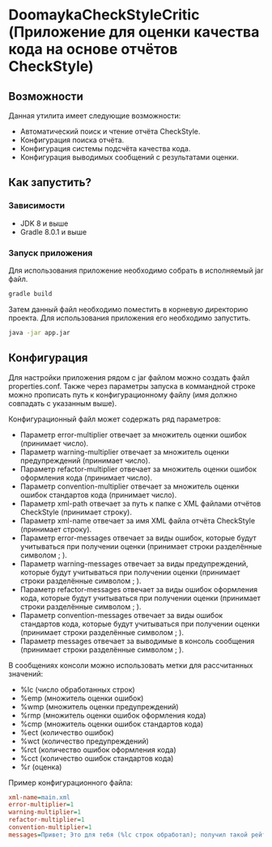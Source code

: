 # DoomaykaCheckStyleCritic (Приложение для оценки качества кода на основе отчётов CheckStyle)

## Возможности

Данная утилита имеет следующие возможности:

- Автоматический поиск и чтение отчёта CheckStyle.
- Конфигурация поиска отчёта.
- Конфигурация системы подсчёта качества кода.
- Конфигурация выводимых сообщений с результатами оценки.

## Как запустить?

### Зависимости

- JDK 8 и выше
- Gradle 8.0.1 и выше

### Запуск приложения

Для использования приложение необходимо собрать в исполняемый jar файл.

```bash
gradle build
```

Затем данный файл необходимо поместить в корневую директорию проекта.
Для использования приложения его необходимо запустить.

```bash
java -jar app.jar
```

## Конфигурация

Для настройки приложения рядом с jar файлом можно создать файл properties.conf.
Также через параметры запуска в коммандной строке можно прописать путь к конфигурационному файлу (имя должно совпадать с указанным выше).

Конфигурационный файл может содержать ряд параметров:

- Параметр error-multiplier отвечает за множитель оценки ошибок (принимает число). 
- Параметр warning-multiplier отвечает за множитель оценки предупреждений (принимает число).
- Параметр refactor-multiplier отвечает за множитель оценки ошибок оформления кода (принимает число).
- Параметр convention-multiplier отвечает за множитель оценки ошибок стандартов кода (принимает число).
- Параметр xml-path отвечает за путь к папке с XML файлами отчётов CheckStyle (принимает строку).
- Параметр xml-name отвечает за имя XML файла отчёта CheckStyle (принимает строку).
- Параметр error-messages отвечает за виды ошибок, которые будут учитываться при получении оценки (принимает строки разделённые символом ; ). 
- Параметр warning-messages отвечает за виды предупреждений, которые будут учитываться при получении оценки (принимает строки разделённые символом ; ). 
- Параметр refactor-messages отвечает за виды ошибок оформления кода, которые будут учитываться при получении оценки (принимает строки разделённые символом ; ). 
- Параметр convention-messages отвечает за виды ошибок стандартов кода, которые будут учитываться при получении оценки (принимает строки разделённые символом ; ).
- Параметр messages отвечает за выводимые в консоль сообщения (принимает строки разделённые символом ; ).

В сообщениях консоли можно использовать метки для рассчитанных значений:

- %lc (число обработанных строк)
- %emp (множитель оценки ошибок)
- %wmp (множитель оценки предупреждений)
- %rmp (множитель оценки ошибок оформления кода)
- %cmp (множитель оценки ошибок стандартов кода)
- %ect (количество ошибок)
- %wct (количество предупреждений)
- %rct (количество ошибок оформления кода)
- %cct (количество ошибок стандартов кода)
- %r (оценка)

Пример конфигурационного файла:

```ini
xml-name=main.xml
error-multiplier=1
warning-multiplier=1
refactor-multiplier=1
convention-multiplier=1
messages=Привет; Это для тебя (%lc строк обработал); получил такой рейтинг: %r
```
